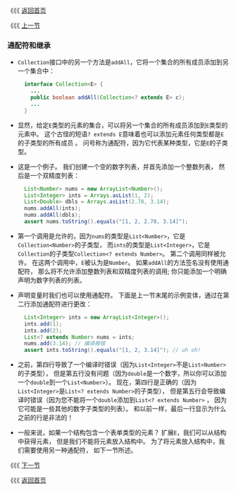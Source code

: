 《《《 [返回首页](../README.md)     <p>
《《《 [上一节](01_Subtyping_and_the_Substitution_Principle.md)

### 通配符和继承

- `Collection`接口中的另一个方法是`addAll`，它将一个集合的所有成员添加到另一个集合中：
  
  ```java
    interface Collection<E> {
      ...
      public boolean addAll(Collection<? extends E> c);
      ...
    }
  ```
- 显然，给定`E`类型的元素的集合，可以将另一个集合的所有成员添加到`E`类型的元素中。
这个古怪的短语`? extends E`意味着也可以添加元素任何类型都是`E`的子类型的所有成员 。
问号称为通配符，因为它代表某种类型，它是`E`的子类型。

- 这是一个例子。 我们创建一个空的数字列表，并首先添加一个整数列表，
然后是一个双精度列表：

  ```java
    List<Number> nums = new ArrayList<Number>();
    List<Integer> ints = Arrays.asList(1, 2);
    List<Double> dbls = Arrays.asList(2.78, 3.14);
    nums.addAll(ints);
    nums.addAll(dbls);
    assert nums.toString().equals("[1, 2, 2.78, 3.14]");
  ```

- 第一个调用是允许的，因为`nums`的类型是`List<Number>`，它是`Collection<Number>`的子类型，
而`ints`的类型是`List<Integer>`，它是`Collection`的子类型`Collection<? extends Number>`。 
第二个调用同样被允许。 在这两个调用中，`E`被认为是`Number`。 如果`addAll`的方法签名没有使用通配符，
那么将不允许添加整数列表和双精度列表的调用; 你只能添加一个明确声明为数字列表的列表。

- 声明变量时我们也可以使用通配符。 下面是上一节末尾的示例变体，通过在第二行添加通配符进行更改：

  ```java
    List<Integer> ints = new ArrayList<Integer>();
    ints.add(1);
    ints.add(2);
    List<? extends Number> nums = ints;
    nums.add(3.14); // 编译报错
    assert ints.toString().equals("[1, 2, 3.14]"); // uh oh!
  ```
- 之前，第四行导致了一个编译时错误（因为`List<Integer>`不是`List<Number>`的子类型），
但是第五行没有问题（因为`double`是一个数字，所以你可以添加一个`double`到一个`List<Number>`）。 
现在，第四行是正确的（因为`List<Integer>`是`List<? extends Number>`的子类型），
但是第五行会导致编译时错误（因为您不能将一个`double`添加到`List<? extends Number>` ，
因为它可能是一些其他的数字子类型的列表）。 和以前一样，最后一行显示为什么之前的行是非法的！

- 一般来说，如果一个结构包含一个表单类型的元素？ 扩展`E`，我们可以从结构中获得元素，
但是我们不能将元素放入结构中。 为了将元素放入结构中，我们需要使用另一种通配符，
如下一节所述。


《《《 [下一节](03_Wildcards_with_super.md) <p>
《《《 [返回首页](../README.md)